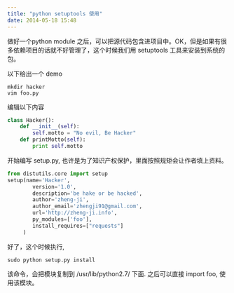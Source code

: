 ```yaml
---
title: "python setuptools 使用"
date: 2014-05-18 15:48
---
```


做好一个python module 之后，可以把源代码包含进项目中。OK，但是如果有很多依赖项目的话就不好管理了，这个时候我们用 setuptools 工具来安装到系统的包。

以下给出一个 demo

```
mkdir hacker
vim foo.py
```

编辑以下内容

```python
class Hacker():
    def __init__(self):
        self.motto = "No evil, Be Hacker"
    def printMotto(self):
        print self.motto
```

开始编写 setup.py, 也许是为了知识产权保护，里面按照规矩会让作者填上资料。

```python
from distutils.core import setup
setup(name='Hacker',
        version='1.0',
        description='be hake or be hacked',
        author='zheng-ji',
        author_email='zhengji91@gmail.com',
        url='http://zheng-ji.info',
        py_modules=['foo'],
        install_requires=["requests"]
     )
```

好了，这个时候执行,

```
sudo python setup.py install
```

该命令，会把模块复制到 /usr/lib/python2.7/ 下面. 之后可以直接 import foo, 使用该模块。
